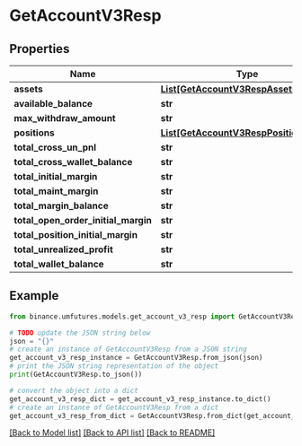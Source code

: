 # GetAccountV3Resp


## Properties

Name | Type | Description | Notes
------------ | ------------- | ------------- | -------------
**assets** | [**List[GetAccountV3RespAssetsInner]**](GetAccountV3RespAssetsInner.md) |  | [optional] 
**available_balance** | **str** |  | [optional] 
**max_withdraw_amount** | **str** |  | [optional] 
**positions** | [**List[GetAccountV3RespPositionsInner]**](GetAccountV3RespPositionsInner.md) |  | [optional] 
**total_cross_un_pnl** | **str** |  | [optional] 
**total_cross_wallet_balance** | **str** |  | [optional] 
**total_initial_margin** | **str** |  | [optional] 
**total_maint_margin** | **str** |  | [optional] 
**total_margin_balance** | **str** |  | [optional] 
**total_open_order_initial_margin** | **str** |  | [optional] 
**total_position_initial_margin** | **str** |  | [optional] 
**total_unrealized_profit** | **str** |  | [optional] 
**total_wallet_balance** | **str** |  | [optional] 

## Example

```python
from binance.umfutures.models.get_account_v3_resp import GetAccountV3Resp

# TODO update the JSON string below
json = "{}"
# create an instance of GetAccountV3Resp from a JSON string
get_account_v3_resp_instance = GetAccountV3Resp.from_json(json)
# print the JSON string representation of the object
print(GetAccountV3Resp.to_json())

# convert the object into a dict
get_account_v3_resp_dict = get_account_v3_resp_instance.to_dict()
# create an instance of GetAccountV3Resp from a dict
get_account_v3_resp_from_dict = GetAccountV3Resp.from_dict(get_account_v3_resp_dict)
```
[[Back to Model list]](../README.md#documentation-for-models) [[Back to API list]](../README.md#documentation-for-api-endpoints) [[Back to README]](../README.md)


